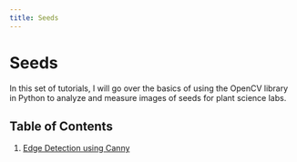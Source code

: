 ```yaml
---
title: Seeds
---
```


# Seeds

In this set of tutorials, I will go over the basics of using the OpenCV library in Python to analyze and measure images of seeds for plant science labs.

## Table of Contents
1. <a href="canny.md">Edge Detection using Canny</a> 
